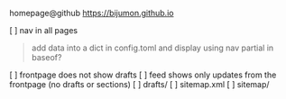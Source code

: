 homepage@github https://bijumon.github.io

[ ] nav in all pages
> add data into a dict in config.toml and display using nav partial in baseof?

[ ] frontpage does not show drafts
[ ] feed shows only updates from the frontpage (no drafts or sections)
[ ] drafts/
[ ] sitemap.xml
[ ] sitemap/
